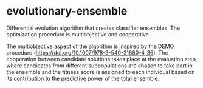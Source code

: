 # evolutionary-ensemble

Differential evolution algorithm that creates classifier ensembles. The optimization procedure is multiobjective and cooperative.

The multiobjective aspect of the algorithm is inspired by the DEMO procedure (https://doi.org/10.1007/978-3-540-31880-4_36). The cooperation between candidate solutions takes place at the evaluation step, where candidates from different subpopulations are chosen to take part in the ensemble and the fitness score is assigned to each individual based on its contribution to the predictive power of the total ensemble.

